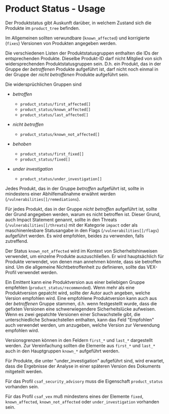 # Product Status - Usage

Der Produktstatus gibt Auskunft darüber, in welchem Zustand sich die Produkte im `product_tree` befinden.

Im Allgemeinen sollten verwundbare (`known_affected`) und korrigierte (`fixes`) Versionen von Produkten angegeben werden.

Die verschiedenen Listen der Produktstatusgruppen enthalten die IDs der entsprechenden Produkte.
Dieselbe Produkt-ID darf nicht Mitglied von sich widersprechenden Produktstatusgruppen sein.
D.h. ein Produkt, das in der Gruppe der _betroffenen_ Produkte aufgeführt ist, darf nicht noch einmal in der Gruppe der _nicht betroffenen_ Produkte aufgeführt sein.

Die widersprüchlichen Gruppen sind

* _betroffen_

  * `product_status/first_affected[]`
  * `product_status/known_affected[]`
  * `product_status/last_affected[]`

* _nicht betroffen_

  * `product_status/known_not_affected[]`

* _behoben_

  * `product_status/first_fixed[]`
  * `product_status/fixed[]`

* _under investigation_

  * `product_status/under_investigation[]`

Jedes Produkt, das in der Gruppe _betroffen_ aufgeführt ist, sollte in mindestens einer Abhilfemaßnahme erwähnt werden (`/vulnerabilities[]/remediations`).

Für jedes Produkt, das in der Gruppe _nicht betroffen_ aufgeführt ist, sollte der Grund angegeben werden, warum es nicht betroffen ist.
Dieser Grund, auch Impact Statement genannt, sollte in den Threats (`/vulnerabilities[]/threats`) mit der Kategorie `impact` oder als maschinenlesbare Statusangabe in den Flags (`/vulnerabilities[]/flags`) aufgeführt werden.
Es wird empfohlen, beides zu verwenden, falls zutreffend.

Der Status `known_not_affected` wird im Kontext von Sicherheitshinweisen verwendet, um einzelne Produkte auszuschließen. Er wird hauptsächlich für Produkte verwendet, von denen man annehmen könnte, dass sie betroffen sind.
Um die allgemeine Nichtbetroffenheit zu definieren, sollte das VEX-Profil verwendet werden.

Ein Emittent kann eine Produktversion aus einer beliebigen Gruppe empfehlen (`product_status/recommended`).
Wenn mehr als eine Produktversion gepatcht wird, sollte der Autor auch angeben, welche Version empfohlen wird.
Eine empfohlene Produktversion kann auch aus der _betroffenen_ Gruppe stammen, d.h. wenn festgestellt wurde, dass die gefixten Versionen eine schwerwiegendere Sicherheitslücke aufweisen.
Wenn es zwei gepatchte Versionen einer Schwachstelle gibt, die unterschiedliche Schwachstellen enthalten, kann das Feld "Empfohlen" auch verwendet werden, um anzugeben, welche Version zur Verwendung empfohlen wird.

Versionsgrenzen können in den Feldern `first_*` und `last_*` dargestellt werden.
Zur Vereinfachung sollten die Elemente aus `first_*` und `last_*` auch in den Hauptgruppen `known_*` aufgeführt werden.

Für Produkte, die unter "under_investigation" aufgeführt sind, wird erwartet, dass die Ergebnisse der Analyse in einer späteren Version des Dokuments mitgeteilt werden.

Für das Profil `csaf_security_advisory` muss die Eigenschaft `product_status` vorhanden sein.

Für das Profil `csaf_vex` muß mindestens eines der Elemente `fixed`, `known_affected`, `known_not_affected` oder `under_investigation` vorhanden sein.
